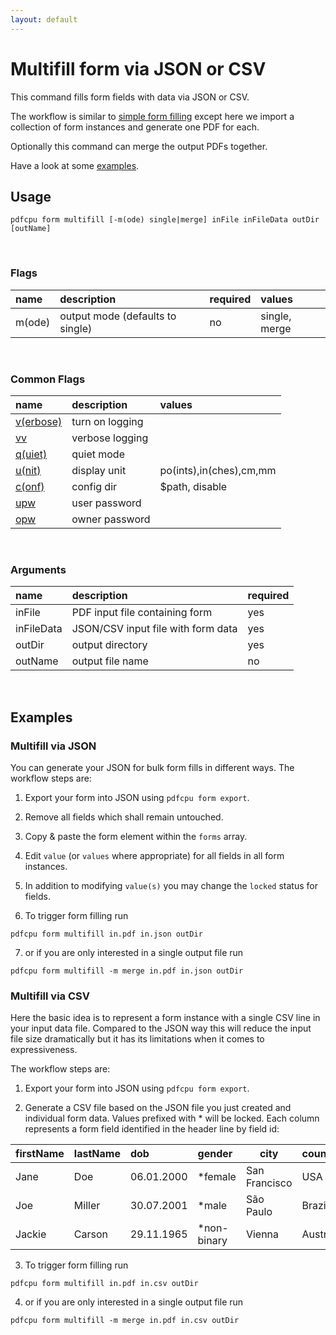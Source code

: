 ```yaml
---
layout: default
---
```


# Multifill form via JSON or CSV

This command fills form fields with data via JSON or CSV.

The workflow is similar to [simple form filling](form_fill.md)
except here we import a collection of form instances and generate one PDF for each.

Optionally this command can merge the output PDFs together.

Have a look at some [examples](#examples). 

## Usage

```
pdfcpu form multifill [-m(ode) single|merge] inFile inFileData outDir [outName]
```
<br>

### Flags

| name                             | description               | required   | values
|:---------------------------------|:--------------------------|:-----------|:-
| m(ode)                           | output mode (defaults to single) | no         | single, merge

<br>

### Common Flags

| name                                            | description     | values
|:------------------------------------------------|:----------------|:-------
| [v(erbose)](../getting_started/common_flags.md) | turn on logging |
| [vv](../getting_started/common_flags.md)        | verbose logging |
| [q(uiet)](../getting_started/common_flags.md)   | quiet mode      |
| [u(nit)](../getting_started/common_flags.md)    | display unit    | po(ints),in(ches),cm,mm
| [c(onf)](../getting_started/common_flags.md)       | config dir      | $path, disable
| [upw](../getting_started/common_flags.md)          | user password   |
| [opw](../getting_started/common_flags.md)          | owner password  |

<br>

### Arguments

| name         | description                        | required
|:-------------|:-----------------------------------|:--------
| inFile       | PDF input file containing form     | yes
| inFileData   | JSON/CSV input file with form data | yes
| outDir       | output directory                   | yes
| outName      | output file name                   | no

<br>

## Examples

### Multifill via JSON

You can generate your JSON for bulk form fills in different ways.
The workflow steps are:

1. Export your form into JSON using `pdfcpu form export`.

2. Remove all fields which shall remain untouched.

3. Copy & paste the form element within the `forms` array.

4. Edit `value` (or `values` where appropriate) for all fields in all form instances.

5. In addition to modifying `value(s)` you may change the `locked` status for fields.

6. To trigger form filling run 
```
pdfcpu form multifill in.pdf in.json outDir
```

7. or if you are only interested in a single output file run
```
pdfcpu form multifill -m merge in.pdf in.json outDir
```

### Multifill via CSV

Here the basic idea is to represent a form instance with a single CSV line in your input data file.
Compared to the JSON way this will reduce the input file size dramatically but it has its limitations when it comes to expressiveness.

The workflow steps are:

1. Export your form into JSON using `pdfcpu form export`.

2. Generate a CSV file based on the JSON file you just created and individual form data.
Values prefixed with * will be locked.
Each column represents a form field identified in the header line by field id:

|firstName  |lastName  |dob       |gender     |city         |country
|:----------|:---------|:---------|:----------|-------------|-------
|Jane       |Doe       |06.01.2000|*female    |San Francisco|USA
|Joe        |Miller    |30.07.2001|*male      |São Paulo    |Brazil
|Jackie     |Carson    |29.11.1965|*non-binary|Vienna       |Austria

3. To trigger form filling run
```
pdfcpu form multifill in.pdf in.csv outDir
```

4. or if you are only interested in a single output file run
```
pdfcpu form multifill -m merge in.pdf in.csv outDir
```




